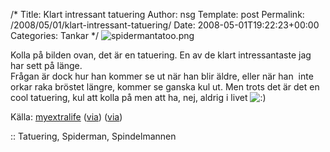 /*
 Title: Klart intressant tatuering
 Author: nsg
 Template: post
 Permalink: /2008/05/01/klart-intressant-tatuering/
 Date: 2008-05-01T19:22:23+00:00
 Categories: Tankar
*/
![spidermantatoo.png][1]

Kolla på bilden ovan, det är en tatuering. En av de klart intressantaste jag har sett på länge.  
Frågan är dock hur han kommer se ut när han blir äldre, eller när han  inte orkar raka bröstet längre, kommer se ganska kul ut. Men trots det är det en cool tatuering, kul att kolla på men att ha, nej, aldrig i livet <img src="http://nsg.cc/wp-includes/images/smilies/icon_smile.gif" alt=":)" class="wp-smiley" /> 

Källa: [myextralife][2] ([via][3]) ([via][4])[  
][2]

:: Tatuering, Spiderman, Spindelmannen

<small></small>

 [1]: http://junkpile.se/%7Es/wp/wp-content/uploads/2008/05/spidermantatoo.png
 [2]: http://www.myextralife.com/?p=8239
 [3]: http://www.geekologie.com/2008/04/wicked_spider_man_tattoo_lacks.php
 [4]: http://www.emptees.com/posts/1730-craziest-tatoo-i-ve-seen